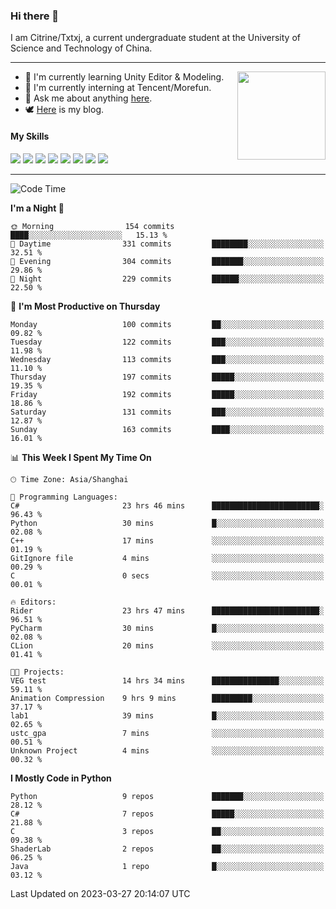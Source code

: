 ### Hi there 👋

I am Citrine/Txtxj, a current undergraduate student at the University of Science and Technology of China.

---

<img align="right" height="141" src="https://github-readme-stats.vercel.app/api?username=txtxj&theme=tokyonight&show_icons=true&count_private=true">

- 🌱 I'm currently learning Unity Editor & Modeling.
- 🐶 I'm currently interning at Tencent/Morefun.
- 💬 Ask me about anything [here](https://github.com/txtxj/txtxj/issues).
- 🕊️ [Here](https://txtxj.top) is my blog.

#### My Skills

![](https://img.shields.io/badge/C%23-239120?logo=csharp&logoColor=fff)
![](https://img.shields.io/badge/Unity-000000?logo=unity&logoColor=fff)
![](https://img.shields.io/badge/Python-3e74a2?logo=python&logoColor=fff)
![](https://img.shields.io/badge/C++-65318e?logo=cplusplus&logoColor=fff)
![](https://img.shields.io/badge/C-5654a2?logo=c&logoColor=fff)
![](https://img.shields.io/badge/Blender-f5792a?logo=blender&logoColor=fff)
![](https://img.shields.io/badge/OpenJDK-ffffff?logo=openjdk&logoColor=000)
![](https://img.shields.io/badge/SQL-cc2927?logo=microsoftsqlserver&logoColor=fff)

---

<!--START_SECTION:waka-->
![Code Time](http://img.shields.io/badge/Code%20Time-742%20hrs%2038%20mins-blue)

**I'm a Night 🦉** 

```text
🌞 Morning                154 commits         ████░░░░░░░░░░░░░░░░░░░░░   15.13 % 
🌆 Daytime                331 commits         ████████░░░░░░░░░░░░░░░░░   32.51 % 
🌃 Evening                304 commits         ███████░░░░░░░░░░░░░░░░░░   29.86 % 
🌙 Night                  229 commits         ██████░░░░░░░░░░░░░░░░░░░   22.50 % 
```
📅 **I'm Most Productive on Thursday** 

```text
Monday                   100 commits         ██░░░░░░░░░░░░░░░░░░░░░░░   09.82 % 
Tuesday                  122 commits         ███░░░░░░░░░░░░░░░░░░░░░░   11.98 % 
Wednesday                113 commits         ███░░░░░░░░░░░░░░░░░░░░░░   11.10 % 
Thursday                 197 commits         █████░░░░░░░░░░░░░░░░░░░░   19.35 % 
Friday                   192 commits         █████░░░░░░░░░░░░░░░░░░░░   18.86 % 
Saturday                 131 commits         ███░░░░░░░░░░░░░░░░░░░░░░   12.87 % 
Sunday                   163 commits         ████░░░░░░░░░░░░░░░░░░░░░   16.01 % 
```


📊 **This Week I Spent My Time On** 

```text
🕑︎ Time Zone: Asia/Shanghai

💬 Programming Languages: 
C#                       23 hrs 46 mins      ████████████████████████░   96.43 % 
Python                   30 mins             █░░░░░░░░░░░░░░░░░░░░░░░░   02.08 % 
C++                      17 mins             ░░░░░░░░░░░░░░░░░░░░░░░░░   01.19 % 
GitIgnore file           4 mins              ░░░░░░░░░░░░░░░░░░░░░░░░░   00.29 % 
C                        0 secs              ░░░░░░░░░░░░░░░░░░░░░░░░░   00.01 % 

🔥 Editors: 
Rider                    23 hrs 47 mins      ████████████████████████░   96.51 % 
PyCharm                  30 mins             █░░░░░░░░░░░░░░░░░░░░░░░░   02.08 % 
CLion                    20 mins             ░░░░░░░░░░░░░░░░░░░░░░░░░   01.41 % 

🐱‍💻 Projects: 
VEG test                 14 hrs 34 mins      ███████████████░░░░░░░░░░   59.11 % 
Animation Compression    9 hrs 9 mins        █████████░░░░░░░░░░░░░░░░   37.17 % 
lab1                     39 mins             █░░░░░░░░░░░░░░░░░░░░░░░░   02.65 % 
ustc_gpa                 7 mins              ░░░░░░░░░░░░░░░░░░░░░░░░░   00.51 % 
Unknown Project          4 mins              ░░░░░░░░░░░░░░░░░░░░░░░░░   00.32 % 
```

**I Mostly Code in Python** 

```text
Python                   9 repos             ███████░░░░░░░░░░░░░░░░░░   28.12 % 
C#                       7 repos             █████░░░░░░░░░░░░░░░░░░░░   21.88 % 
C                        3 repos             ██░░░░░░░░░░░░░░░░░░░░░░░   09.38 % 
ShaderLab                2 repos             ██░░░░░░░░░░░░░░░░░░░░░░░   06.25 % 
Java                     1 repo              █░░░░░░░░░░░░░░░░░░░░░░░░   03.12 % 
```




 Last Updated on 2023-03-27 20:14:07 UTC
<!--END_SECTION:waka-->
